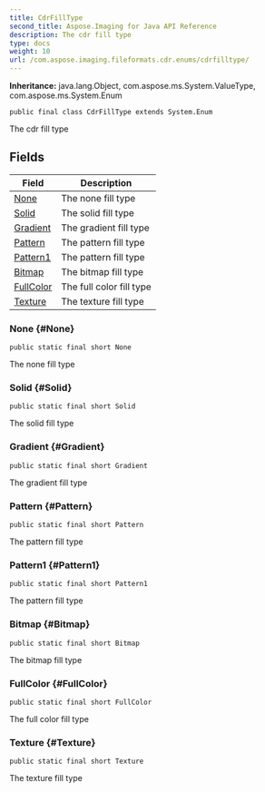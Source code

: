 ```yaml
---
title: CdrFillType
second_title: Aspose.Imaging for Java API Reference
description: The cdr fill type
type: docs
weight: 10
url: /com.aspose.imaging.fileformats.cdr.enums/cdrfilltype/
---
```

**Inheritance:**
java.lang.Object, com.aspose.ms.System.ValueType, com.aspose.ms.System.Enum
```
public final class CdrFillType extends System.Enum
```

The cdr fill type
## Fields

| Field | Description |
| --- | --- |
| [None](#None) | The none fill type |
| [Solid](#Solid) | The solid fill type |
| [Gradient](#Gradient) | The gradient fill type |
| [Pattern](#Pattern) | The pattern fill type |
| [Pattern1](#Pattern1) | The pattern fill type |
| [Bitmap](#Bitmap) | The bitmap fill type |
| [FullColor](#FullColor) | The full color fill type |
| [Texture](#Texture) | The texture fill type |
### None {#None}
```
public static final short None
```


The none fill type

### Solid {#Solid}
```
public static final short Solid
```


The solid fill type

### Gradient {#Gradient}
```
public static final short Gradient
```


The gradient fill type

### Pattern {#Pattern}
```
public static final short Pattern
```


The pattern fill type

### Pattern1 {#Pattern1}
```
public static final short Pattern1
```


The pattern fill type

### Bitmap {#Bitmap}
```
public static final short Bitmap
```


The bitmap fill type

### FullColor {#FullColor}
```
public static final short FullColor
```


The full color fill type

### Texture {#Texture}
```
public static final short Texture
```


The texture fill type

